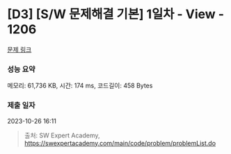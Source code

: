 # [D3] [S/W 문제해결 기본] 1일차 - View - 1206 

[문제 링크](https://swexpertacademy.com/main/code/problem/problemDetail.do?contestProbId=AV134DPqAA8CFAYh) 

### 성능 요약

메모리: 61,736 KB, 시간: 174 ms, 코드길이: 458 Bytes

### 제출 일자

2023-10-26 16:11



> 출처: SW Expert Academy, https://swexpertacademy.com/main/code/problem/problemList.do